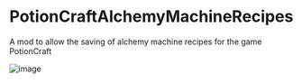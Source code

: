 # PotionCraftAlchemyMachineRecipes
A mod to allow the saving of alchemy machine recipes for the game PotionCraft

![image](https://github.com/AndrewFahlgren/PotionCraftAlchemyMachineRecipes/blob/master/Images/Save%20Alchemy%20Machine%20Recipe.png?raw=true)
